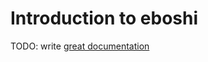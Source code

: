 # Introduction to eboshi

TODO: write [great documentation](http://jacobian.org/writing/what-to-write/)
